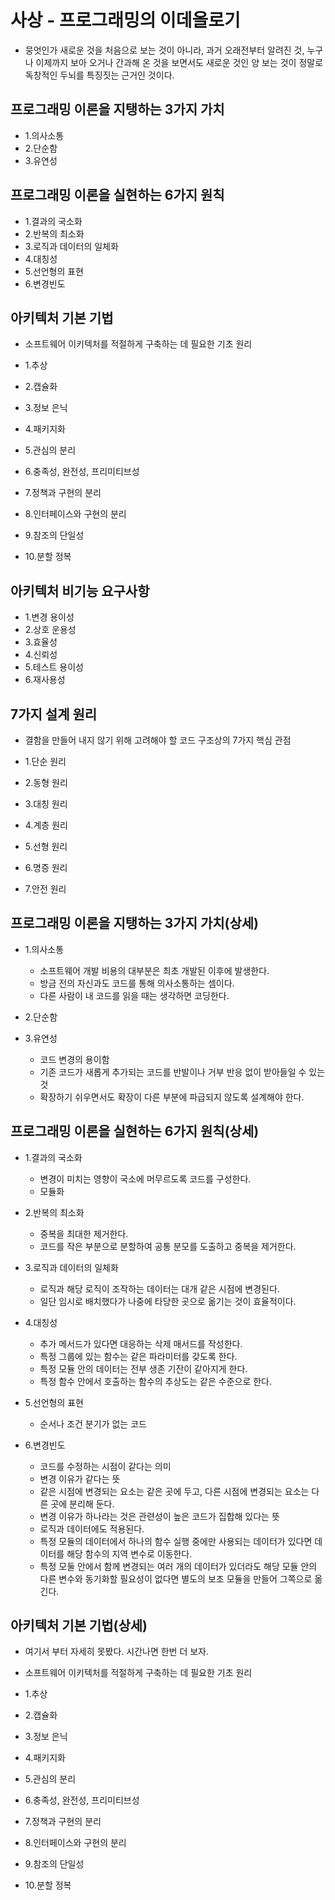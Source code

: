 # 사상 - 프로그래밍의 이데올로기

- 뭉엇인가 새로운 것을 처음으로 보는 것이 아니라, 과거 오래전부터 알려진 것, 누구나 이제까지 보아 오거나 간과해 온 것을 보면서도 새로운 것인 양 보는 것이 정말로 독창적인 두뇌를 특징짓는 근거인 것이다.

## 프로그래밍 이론을 지탱하는 3가지 가치

- 1.의사소통
- 2.단순함
- 3.유연성

## 프로그래밍 이론을 실현하는 6가지 원칙

- 1.결과의 국소화
- 2.반복의 최소화
- 3.로직과 데이터의 일체화
- 4.대칭성
- 5.선언형의 표현
- 6.변경빈도

## 아키텍처 기본 기법

- 소프트웨어 이키텍처를 적절하게 구축하는 데 필요한 기초 원리

- 1.추상
- 2.캡슐화
- 3.정보 은닉
- 4.패키지화
- 5.관심의 분리
- 6.충족성, 완전성, 프리미티브성
- 7.정책과 구현의 분리
- 8.인터페이스와 구현의 분리
- 9.참조의 단일성
- 10.분할 정복

## 아키텍처 비기능 요구사항

- 1.변경 용이성
- 2.상호 운용성
- 3.효율성
- 4.신뢰성
- 5.테스트 용이성
- 6.재사용성

## 7가지 설계 원리

- 결함을 만들어 내지 않기 위해 고려해야 할 코드 구조상의 7가지 핵심 관점

- 1.단순 원리
- 2.동형 원리
- 3.대칭 원리
- 4.계층 원리
- 5.선형 원리
- 6.명증 원리
- 7.안전 원리

## 프로그래밍 이론을 지탱하는 3가지 가치(상세)

- 1.의사소통
  - 소프트웨어 개발 비용의 대부분은 최초 개발된 이후에 발생한다.
  - 방금 전의 자신과도 코드를 통해 의사소통하는 셈이다.
  - 다른 사람이 내 코드를 읽을 때는 생각하면 코딩한다.

- 2.단순함

- 3.유연성
  - 코드 변경의 용이함
  - 기존 코드가 새롭게 추가되는 코드를 반발이나 거부 반응 없이 받아들일 수 있는 것
  - 확장하기 쉬우면서도 확장이 다른 부분에 파급되지 않도록 설계해야 한다.

## 프로그래밍 이론을 실현하는 6가지 원칙(상세)

- 1.결과의 국소화
  - 변경이 미치는 영향이 국소에 머무르도록 코드를 구성한다.
  - 모듈화

- 2.반복의 최소화
  - 중복을 최대한 제거한다.
  - 코드를 작은 부분으로 분할하여 공통 분모를 도출하고 중복을 제거한다.

- 3.로직과 데이터의 일체화
  - 로직과 해당 로직이 조작하는 데이터는 대개 같은 시점에 변경된다.
  - 일단 임시로 배치했다가 나중에 타당한 곳으로 옮기는 것이 효율적이다.

- 4.대칭성
  - 추가 메서드가 있다면 대응하는 삭제 매서드를 작성한다.
  - 특정 그룹에 있는 함수는 같은 파라미터를 갖도록 한다.
  - 특정 모듈 안의 데이터는 전부 생존 기잔이 같아지게 한다.
  - 특정 함수 안에서 호출하는 함수의 추상도는 같은 수준으로 한다.

- 5.선언형의 표현
  - 순서나 조건 분기가 없는 코드

- 6.변경빈도
  - 코드를 수정하는 시점이 같다는 의미
  - 변경 이유가 같다는 뜻
  - 같은 시점에 변경되는 요소는 같은 곳에 두고, 다른 시점에 변경되는 요소는 다른 곳에 분리해 둔다.
  - 변경 이유가 하나라는 것은 관련성이 높은 코드가 집합해 있다는 뜻
  - 로직과 데이터에도 적용된다.
  - 특정 모듈의 데이터에서 하나의 함수 실행 중에만 사용되는 데이터가 있다면 데이터를 해당 함수의 지역 변수로 이동한다.
  - 특정 모둘 안에서 함께 변경되는 여러 개의 데이터가 있더라도 해당 모듈 안의 다른 변수와 동기화할 필요성이 없다면 별도의 보조 모듈을 만들어 그쪽으로 옮긴다.

## 아키텍처 기본 기법(상세)

- 여기서 부터 자세히 못봤다. 시간나면 한번 더 보자.
- 소프트웨어 이키텍처를 적절하게 구축하는 데 필요한 기초 원리

- 1.추상
- 2.캡슐화
- 3.정보 은닉
- 4.패키지화
- 5.관심의 분리
- 6.충족성, 완전성, 프리미티브성
- 7.정책과 구현의 분리
- 8.인터페이스와 구현의 분리
- 9.참조의 단일성
- 10.분할 정복


